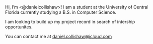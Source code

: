 Hi, I’m <@danielcollishaw>! I am a student at the University of Central Florida currently studying a B.S. in Computer Science.

I am looking to build up my project record in search of intership opportunites. 

You can contact me at <daniel.collishaw@icloud.com>
